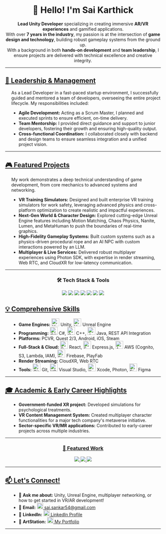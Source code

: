 <!--
saikarthick-99/saikarthick-99 is a ✨ special ✨ repository because its README.md (this file) appears on your GitHub profile.
-->

<h1 align="center">🚀 Hello! I'm Sai Karthick</h1>

<p align="center">
<b>Lead Unity Developer</b> specializing in creating immersive <b>AR/VR experiences</b> and gamified applications.<br>
With over <b>7 years in the industry</b>, my passion is at the intersection of <b>game design and technology</b>, building robust gameplay systems from the ground up.<br>
With a background in both <b>hands-on development</b> and <b>team leadership</b>, I ensure projects are delivered with technical excellence and creative integrity.
</p>

<hr>

<h2><b><u>💼 Leadership &amp; Management</u></b></h2>
<div style="margin-left:20px;">
  <p>As a Lead Developer in a fast-paced startup environment, I successfully guided and mentored a team of developers, overseeing the entire project lifecycle. My responsibilities included:</p>
  <ul>
    <li><b>Agile Development:</b> Acting as a Scrum Master, I planned and executed sprints to ensure efficient, on-time delivery.</li>
    <li><b>Team Mentorship:</b> I provided direct guidance and support to junior developers, fostering their growth and ensuring high-quality output.</li>
    <li><b>Cross-functional Coordination:</b> I collaborated closely with backend and design teams to ensure seamless integration and a unified project vision.</li>
  </ul>
</div>

<hr>

<h2><b><u>🎮 Featured Projects</u></b></h2>
<div style="margin-left:20px;">
  <p>My work demonstrates a deep technical understanding of game development, from core mechanics to advanced systems and networking.</p>
  <ul>
    <li><b>VR Training Simulators:</b> Designed and built enterprise VR training simulators for work safety, leveraging advanced physics and cross-platform optimization to create realistic and impactful experiences.</li>
    <li><b>Next-Gen World &amp; Character Design:</b> Explored cutting-edge Unreal Engine features including Motion Matching, Chaos Physics, Nanite, Lumen, and MetaHuman to push the boundaries of real-time graphics.</li>
    <li><b>High-Fidelity Gameplay Systems:</b> Built custom systems such as a physics-driven procedural rope and an AI NPC with custom interactions powered by an LLM.</li>
    <li><b>Multiplayer &amp; Live Services:</b> Delivered robust multiplayer experiences using Photon SDK, with expertise in render streaming, Web RTC, and CloudXR for low-latency communication.</li>
  </ul>
</div>

<hr>

<div align="center">
  <h3><b>🛠 Tech Stack &amp; Tools</b></h3>
  <p>
    <img src="https://img.shields.io/badge/Engine-Unity-black?logo=unity&logoColor=white&style=for-the-badge" />
    <img src="https://img.shields.io/badge/Engine-Unreal-0E1128?logo=unrealengine&logoColor=white&style=for-the-badge" />
    <img src="https://img.shields.io/badge/Code-C%23-239120?logo=c-sharp&logoColor=white&style=for-the-badge" />
    <img src="https://img.shields.io/badge/Code-C++-00599C?logo=c%2B%2B&logoColor=white&style=for-the-badge" />
    <img src="https://img.shields.io/badge/Cloud-AWS-FF9900?logo=amazon-aws&logoColor=white&style=for-the-badge" />
    <img src="https://img.shields.io/badge/Cloud-Firebase-FFCA28?logo=firebase&logoColor=black&style=for-the-badge" />
    <img src="https://img.shields.io/badge/Design-Figma-F24E1E?logo=figma&logoColor=white&style=for-the-badge" />
  </p>
</div>

<h2><b><u>💡 Comprehensive Skills</u></b></h2>
<div style="margin-left:20px;">
  <ul>
    <li><b>Game Engines:</b> 
      <img src="https://cdn.jsdelivr.net/gh/devicons/devicon/icons/unity/unity-original.svg" alt="Unity" width="25"/> Unity, 
      <img src="https://cdn.jsdelivr.net/gh/devicons/devicon/icons/unrealengine/unrealengine-original.svg" alt="Unreal" width="25"/> Unreal Engine
    </li>
    <li><b>Programming:</b> 
      <img src="https://cdn.jsdelivr.net/gh/devicons/devicon/icons/csharp/csharp-original.svg" alt="C#" width="25"/> C#, 
      <img src="https://cdn.jsdelivr.net/gh/devicons/devicon/icons/cplusplus/cplusplus-original.svg" alt="C++" width="25"/> C++, 
      <img src="https://cdn.jsdelivr.net/gh/devicons/devicon/icons/java/java-original.svg" alt="Java" width="25"/> Java, REST API Integration
    </li>
    <li><b>Platforms:</b> PCVR, Quest 2/3, Android, iOS, Steam</li>
    <li><b>Full-Stack &amp; Cloud:</b> 
      <img src="https://cdn.jsdelivr.net/gh/devicons/devicon/icons/react/react-original.svg" alt="React" width="25"/> React, 
      <img src="https://cdn.jsdelivr.net/gh/devicons/devicon/icons/express/express-original.svg" alt="Express" width="25"/> Express.js, 
      <img src="https://cdn.jsdelivr.net/gh/devicons/devicon/icons/amazonwebservices/amazonwebservices-original.svg" alt="AWS" width="25"/> AWS (Cognito, S3, Lambda, IAM), 
      <img src="https://cdn.jsdelivr.net/gh/devicons/devicon/icons/firebase/firebase-plain.svg" alt="Firebase" width="25"/> Firebase, PlayFab
    </li>
    <li><b>Render Streaming:</b> CloudXR, Web RTC</li>
    <li><b>Tools:</b> 
      <img src="https://cdn.jsdelivr.net/gh/devicons/devicon/icons/git/git-original.svg" alt="Git" width="25"/> Git, 
      <img src="https://cdn.jsdelivr.net/gh/devicons/devicon/icons/visualstudio/visualstudio-plain.svg" alt="VS" width="25"/> Visual Studio, 
      <img src="https://cdn.jsdelivr.net/gh/devicons/devicon/icons/xcode/xcode-original.svg" alt="Xcode" width="25"/> Xcode, 
      Photon, 
      <img src="https://cdn.jsdelivr.net/gh/devicons/devicon/icons/figma/figma-original.svg" alt="Figma" width="25"/> Figma
    </li>
  </ul>
</div>

<hr>

<h2><b><u>🎓 Academic &amp; Early Career Highlights</u></b></h2>
<div style="margin-left:20px;">
  <ul>
    <li><b>Government-funded XR project:</b> Developed simulations for psychological treatments.</li>
    <li><b>VR Content Management System:</b> Created multiplayer character functionalities for a major tech company's metaverse initiative.</li>
    <li><b>Sector-specific VR/MR applications:</b> Contributed to early-career projects across multiple industries.</li>
  </ul>
</div>

<hr>

<!-- Featured Work section with underlined header and section separators -->
<div align="center">
  <h3><b><u>🌟 Featured Work</u></b></h3>
  <a href="https://www.saikarthick.artstation.com" target="_blank">
    <img src="https://img.shields.io/badge/Portfolio-ArtStation-blue?logo=artstation&logoColor=white&style=for-the-badge" />
  </a>
  <a href="mailto:sai.sankar54@gmail.com">
    <img src="https://img.shields.io/badge/Contact-Email-red?logo=gmail&logoColor=white&style=for-the-badge" />
  </a>
  <a href="https://linkedin.com/in/saikarthick" target="_blank">
    <img src="https://img.shields.io/badge/Connect-LinkedIn-0077B5?logo=linkedin&logoColor=white&style=for-the-badge" />
  </a>
</div>

<hr>

<!-- Let's Connect section with underlined header and section separators -->
<h2><b><u>📫 Let's Connect!</u></b></h2>
<div style="margin-left:20px;">
  <ul>
    <li>💬 <b>Ask me about:</b> Unity, Unreal Engine, multiplayer networking, or how to get started in VR/AR development!</li>
    <li>📧 <b>Email:</b> <a href="mailto:sai.sankar54@gmail.com"><img src="https://cdn-icons-png.flaticon.com/512/561/561127.png" width="20" /> sai.sankar54@gmail.com</a></li>
    <li>🔗 <b>LinkedIn:</b> <a href="https://linkedin.com/in/saikarthick" target="_blank"><img src="https://cdn.jsdelivr.net/gh/devicons/devicon/icons/linkedin/linkedin-original.svg" width="20" /> LinkedIn Profile</a></li>
    <li>🎨 <b>ArtStation:</b> <a href="https://www.saikarthick.artstation.com" target="_blank"><img src="https://cdn-icons-png.flaticon.com/512/2111/2111628.png" width="20" /> My Portfolio</a></li>
  </ul>
</div>

<hr>

